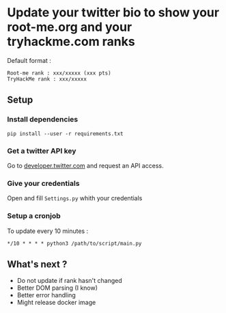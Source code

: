 # Update your twitter bio to show your root-me.org and your tryhackme.com ranks

Default format :

```text
Root-me rank : xxx/xxxxx (xxx pts)
TryHackMe rank : xxx/xxxxx
```

## Setup
### Install dependencies

```
pip install --user -r requirements.txt
```

### Get a twitter API key

Go to [developer.twitter.com](https://developer.twitter.com/en/docs) and request an API access.

### Give your credentials

Open and fill `Settings.py` whith your credentials

### Setup a cronjob

To update every 10 minutes :

```
*/10 * * * * python3 /path/to/script/main.py
```

## What's next ?

* Do not update if rank hasn't changed
* Better DOM parsing (I know)
* Better error handling
* Might release docker image
